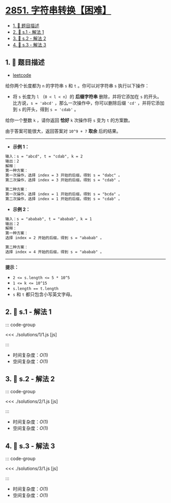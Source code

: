 # [2851. 字符串转换【困难】](https://github.com/tnotesjs/TNotes.leetcode/tree/main/notes/2851.%20%E5%AD%97%E7%AC%A6%E4%B8%B2%E8%BD%AC%E6%8D%A2%E3%80%90%E5%9B%B0%E9%9A%BE%E3%80%91)

<!-- region:toc -->

- [1. 📝 题目描述](#1--题目描述)
- [2. 🎯 s.1 - 解法 1](#2--s1---解法-1)
- [3. 🎯 s.2 - 解法 2](#3--s2---解法-2)
- [4. 🎯 s.3 - 解法 3](#4--s3---解法-3)

<!-- endregion:toc -->

## 1. 📝 题目描述

- [leetcode](https://leetcode.cn/problems/string-transformation/)

给你两个长度都为 `n` 的字符串 `s` 和 `t` 。你可以对字符串 `s` 执行以下操作：

- 将 `s` 长度为 `l` （`0 < l < n`）的 **后缀字符串** 删除，并将它添加在 `s` 的开头。  
   比方说，`s = 'abcd'` ，那么一次操作中，你可以删除后缀 `'cd'` ，并将它添加到 `s` 的开头，得到 `s = 'cdab'` 。

给你一个整数 `k` ，请你返回 **恰好** `k` 次操作将 `s` 变为 `t` 的方案数。

由于答案可能很大，返回答案对 `10^9 + 7` **取余** 后的结果。

---

- **示例 1：**

```txt
输入：s = "abcd", t = "cdab", k = 2
输出：2
解释：
第一种方案：
第一次操作，选择 index = 3 开始的后缀，得到 s = "dabc" 。
第二次操作，选择 index = 3 开始的后缀，得到 s = "cdab" 。

第二种方案：
第一次操作，选择 index = 1 开始的后缀，得到 s = "bcda" 。
第二次操作，选择 index = 1 开始的后缀，得到 s = "cdab" 。
```

- **示例 2：**

```txt
输入：s = "ababab", t = "ababab", k = 1
输出：2
解释：
第一种方案：
选择 index = 2 开始的后缀，得到 s = "ababab" 。

第二种方案：
选择 index = 4 开始的后缀，得到 s = "ababab" 。
```

---

**提示：**

- `2 <= s.length <= 5 * 10^5`
- `1 <= k <= 10^15`
- `s.length == t.length`
- `s` 和 `t` 都只包含小写英文字母。

## 2. 🎯 s.1 - 解法 1

::: code-group

<<< ./solutions/1/1.js [js]

:::

- 时间复杂度：$O(1)$
- 空间复杂度：$O(1)$

## 3. 🎯 s.2 - 解法 2

::: code-group

<<< ./solutions/2/1.js [js]

:::

- 时间复杂度：$O(1)$
- 空间复杂度：$O(1)$

## 4. 🎯 s.3 - 解法 3

::: code-group

<<< ./solutions/3/1.js [js]

:::

- 时间复杂度：$O(1)$
- 空间复杂度：$O(1)$
